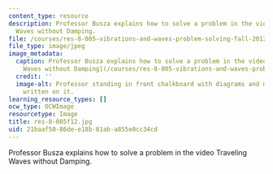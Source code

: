 ```yaml
---
content_type: resource
description: Professor Busza explains how to solve a problem in the video Traveling
  Waves without Damping.
file: /courses/res-8-005-vibrations-and-waves-problem-solving-fall-2012/21baaf5086dee18b81aba855e0cc34cd_res-8-005f12.jpg
file_type: image/jpeg
image_metadata:
  caption: Professor Busza explains how to solve a problem in the video [Traveling
    Waves without Damping](/courses/res-8-005-vibrations-and-waves-problem-solving-fall-2012/pages/problem-solving-videos/traveling-waves-without-damping-1/_index).
  credit: ''
  image-alt: Professor standing in front chalkboard with diagrams and mathematics
    written on it.
learning_resource_types: []
ocw_type: OCWImage
resourcetype: Image
title: res-8-005f12.jpg
uid: 21baaf50-86de-e18b-81ab-a855e0cc34cd
---
```

Professor Busza explains how to solve a problem in the video Traveling Waves without Damping.

